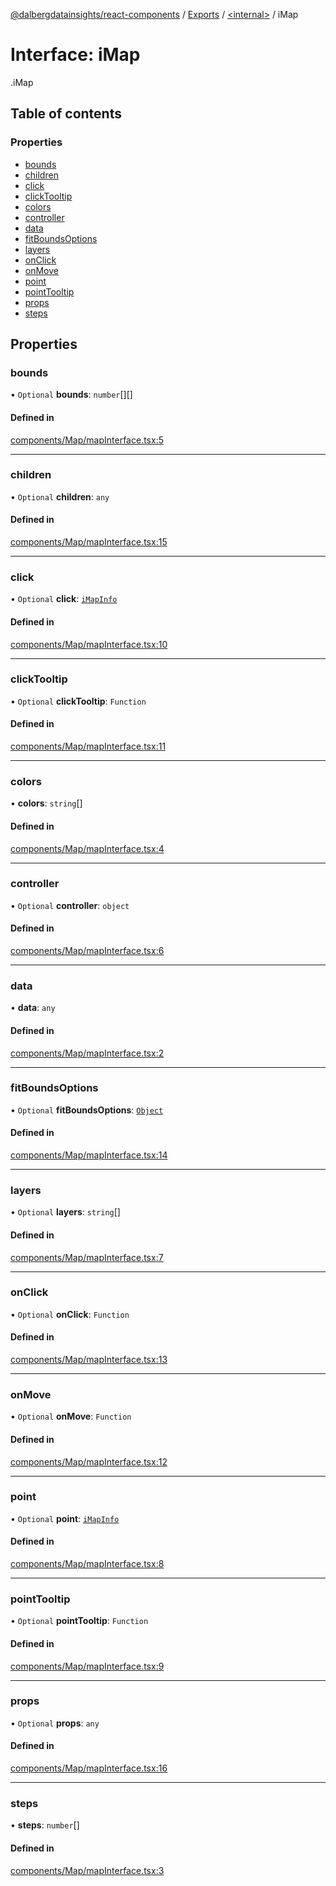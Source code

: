 [@dalbergdatainsights/react-components](../README.md) / [Exports](../modules.md) / [<internal\>](../modules/internal_.md) / iMap

# Interface: iMap

[<internal>](../modules/internal_.md).iMap

## Table of contents

### Properties

- [bounds](internal_.iMap.md#bounds)
- [children](internal_.iMap.md#children)
- [click](internal_.iMap.md#click)
- [clickTooltip](internal_.iMap.md#clicktooltip)
- [colors](internal_.iMap.md#colors)
- [controller](internal_.iMap.md#controller)
- [data](internal_.iMap.md#data)
- [fitBoundsOptions](internal_.iMap.md#fitboundsoptions)
- [layers](internal_.iMap.md#layers)
- [onClick](internal_.iMap.md#onclick)
- [onMove](internal_.iMap.md#onmove)
- [point](internal_.iMap.md#point)
- [pointTooltip](internal_.iMap.md#pointtooltip)
- [props](internal_.iMap.md#props)
- [steps](internal_.iMap.md#steps)

## Properties

### bounds

• `Optional` **bounds**: `number`[][]

#### Defined in

[components/Map/mapInterface.tsx:5](https://github.com/DalbergDataInsights/react-components/blob/05f04a8/components/Map/mapInterface.tsx#L5)

___

### children

• `Optional` **children**: `any`

#### Defined in

[components/Map/mapInterface.tsx:15](https://github.com/DalbergDataInsights/react-components/blob/05f04a8/components/Map/mapInterface.tsx#L15)

___

### click

• `Optional` **click**: [`iMapInfo`](internal_.iMapInfo.md)

#### Defined in

[components/Map/mapInterface.tsx:10](https://github.com/DalbergDataInsights/react-components/blob/05f04a8/components/Map/mapInterface.tsx#L10)

___

### clickTooltip

• `Optional` **clickTooltip**: `Function`

#### Defined in

[components/Map/mapInterface.tsx:11](https://github.com/DalbergDataInsights/react-components/blob/05f04a8/components/Map/mapInterface.tsx#L11)

___

### colors

• **colors**: `string`[]

#### Defined in

[components/Map/mapInterface.tsx:4](https://github.com/DalbergDataInsights/react-components/blob/05f04a8/components/Map/mapInterface.tsx#L4)

___

### controller

• `Optional` **controller**: `object`

#### Defined in

[components/Map/mapInterface.tsx:6](https://github.com/DalbergDataInsights/react-components/blob/05f04a8/components/Map/mapInterface.tsx#L6)

___

### data

• **data**: `any`

#### Defined in

[components/Map/mapInterface.tsx:2](https://github.com/DalbergDataInsights/react-components/blob/05f04a8/components/Map/mapInterface.tsx#L2)

___

### fitBoundsOptions

• `Optional` **fitBoundsOptions**: [`Object`](../modules/internal_.md#object)

#### Defined in

[components/Map/mapInterface.tsx:14](https://github.com/DalbergDataInsights/react-components/blob/05f04a8/components/Map/mapInterface.tsx#L14)

___

### layers

• `Optional` **layers**: `string`[]

#### Defined in

[components/Map/mapInterface.tsx:7](https://github.com/DalbergDataInsights/react-components/blob/05f04a8/components/Map/mapInterface.tsx#L7)

___

### onClick

• `Optional` **onClick**: `Function`

#### Defined in

[components/Map/mapInterface.tsx:13](https://github.com/DalbergDataInsights/react-components/blob/05f04a8/components/Map/mapInterface.tsx#L13)

___

### onMove

• `Optional` **onMove**: `Function`

#### Defined in

[components/Map/mapInterface.tsx:12](https://github.com/DalbergDataInsights/react-components/blob/05f04a8/components/Map/mapInterface.tsx#L12)

___

### point

• `Optional` **point**: [`iMapInfo`](internal_.iMapInfo.md)

#### Defined in

[components/Map/mapInterface.tsx:8](https://github.com/DalbergDataInsights/react-components/blob/05f04a8/components/Map/mapInterface.tsx#L8)

___

### pointTooltip

• `Optional` **pointTooltip**: `Function`

#### Defined in

[components/Map/mapInterface.tsx:9](https://github.com/DalbergDataInsights/react-components/blob/05f04a8/components/Map/mapInterface.tsx#L9)

___

### props

• `Optional` **props**: `any`

#### Defined in

[components/Map/mapInterface.tsx:16](https://github.com/DalbergDataInsights/react-components/blob/05f04a8/components/Map/mapInterface.tsx#L16)

___

### steps

• **steps**: `number`[]

#### Defined in

[components/Map/mapInterface.tsx:3](https://github.com/DalbergDataInsights/react-components/blob/05f04a8/components/Map/mapInterface.tsx#L3)
